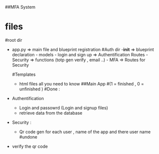 ##MFA System
# files

#root dir
- app.py => main file and blueprint  registration
    #Auth dir
        -__init__ => blueprint declaration 
        - models 
        - login and sign up => Authentification Routes 
        - Security => functions (totp gen verify , email ..)
        - MFA => Routes for Security

    #Templates
    - html files all you need to know 
##Main App 
#(1 = finished , 0 = unfinished )
#Done : 
- Authentification
    - Login and passowrd (Login and signup files) 
    - retrieve data from the database 
- Security : 
    - Qr code gen for each user , name of the app and there user name 
#undone 
- verify the qr code  
